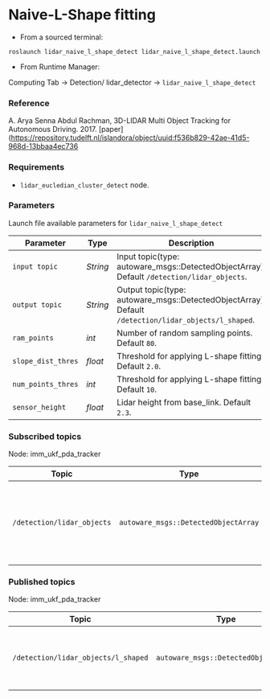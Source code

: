 # Naive-L-Shape fitting


* From a sourced terminal:

`roslaunch lidar_naive_l_shape_detect lidar_naive_l_shape_detect.launch`


* From Runtime Manager:

Computing Tab -> Detection/ lidar_detector -> `lidar_naive_l_shape_detect`


### Reference
A. Arya Senna Abdul Rachman, 3D-LIDAR Multi Object Tracking for Autonomous Driving. 2017. [paper](https://repository.tudelft.nl/islandora/object/uuid:f536b829-42ae-41d5-968d-13bbaa4ec736

### Requirements
* `lidar_eucledian_cluster_detect` node.

### Parameters

Launch file available parameters for `lidar_naive_l_shape_detect`

|Parameter| Type| Description|
----------|-----|--------
|`input topic`|*String* |Input topic(type: autoware_msgs::DetectedObjectArray). Default `/detection/lidar_objects`.|
|`output topic`|*String*|Output topic(type: autoware_msgs::DetectedObjectArray). Default `/detection/lidar_objects/l_shaped`.|
|`ram_points`|*int*|Number of random sampling points. Default `80`.|
|`slope_dist_thres`|*float*|Threshold for applying L-shape fitting. Default `2.0`.|
|`num_points_thres`|*int*|Threshold for applying L-shape fitting.  Default `10`.|
|`sensor_height`|*float*|Lidar height from base_link. Default `2.3`.|


### Subscribed topics
Node: imm_ukf_pda_tracker

|Topic|Type|Objective|
------|----|---------
|`/detection/lidar_objects`|`autoware_msgs::DetectedObjectArray`|Segmented pointcloud from a clustering algorithm like eucledian cluster.|

### Published topics

Node: imm_ukf_pda_tracker

|Topic|Type|Objective|
------|----|---------
|`/detection/lidar_objects/l_shaped`|`autoware_msgs::DetectedObjectArray`|L-shape fitting pose and dimension will be published.|
